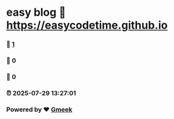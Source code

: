 # easy blog :link: https://easycodetime.github.io 
### :page_facing_up: [1](https://easycodetime.github.io/tag.html) 
### :speech_balloon: 0 
### :hibiscus: 0 
### :alarm_clock: 2025-07-29 13:27:01 
### Powered by :heart: [Gmeek](https://github.com/Meekdai/Gmeek)
